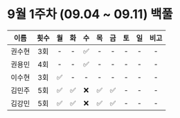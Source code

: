 # 9월 1주차 (09.04 ~ 09.11) 백풀

|  이름  | 횟수 | 월  | 화  | 수  | 목  | 금  | 토  | 일  | 비고 |
| :----: | :--: | :-: | :-: | :-: | :-: | :-: | :-: | :-: | :--: |
| 권수현 | 3회  |  -  |  -  | ✅  |  -  |  -  |  -  |  -  |  -   |
| 권용민 | 4회  |  -  |  -  | ✅  |  -  |  -  |  -  |  -  |  -   |
| 이수현 | 3회  | ✅  |  -  |  -  |  -  |  -  |  -  |  -  |  -   |
| 김민주 | 5회  | ✅  | ✅  | ❌  | ✅  | ✅  |  -  |  -  |  -   |
| 김강민 | 5회  | ✅  | ✅  | ❌  | ✅  | ✅  |  -  |  -  |  -   |

